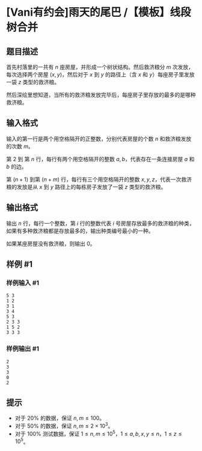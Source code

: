 # [Vani有约会]雨天的尾巴 /【模板】线段树合并

## 题目描述

首先村落里的一共有 $n$ 座房屋，并形成一个树状结构。然后救济粮分 $m$ 次发放，每次选择两个房屋 $(x, y)$，然后对于 $x$ 到 $y$ 的路径上（含 $x$ 和 $y$）每座房子里发放一袋 $z$ 类型的救济粮。

然后深绘里想知道，当所有的救济粮发放完毕后，每座房子里存放的最多的是哪种救济粮。

## 输入格式

输入的第一行是两个用空格隔开的正整数，分别代表房屋的个数 $n$ 和救济粮发放的次数 $m$。

第 $2$ 到 第 $n$ 行，每行有两个用空格隔开的整数 $a, b$，代表存在一条连接房屋 $a$ 和 $b$ 的边。

第 $(n + 1)$ 到第 $(n + m)$ 行，每行有三个用空格隔开的整数 $x, y, z$，代表一次救济粮的发放是从 $x$ 到 $y$ 路径上的每栋房子发放了一袋 $z$ 类型的救济粮。

## 输出格式

输出 $n$ 行，每行一个整数，第 $i$ 行的整数代表 $i$ 号房屋存放最多的救济粮的种类，如果有多种救济粮都是存放最多的，输出种类编号最小的一种。

如果某座房屋没有救济粮，则输出 $0$。

## 样例 #1

### 样例输入 #1
```
5 3
1 2
3 1
3 4
5 3
2 3 3
1 5 2
3 3 3
```

### 样例输出 #1

```
2
3
3
0
2
```

## 提示

- 对于 $20\%$ 的数据，保证 $n, m \leq 100$。
- 对于 $50\%$ 的数据，保证 $n, m \leq 2 \times 10^3$。
- 对于 $100\%$ 测试数据，保证 $1 \leq n, m \leq 10^5$，$1 \leq a,b,x,y \leq n$，$1 \leq z \leq 10^5$。
